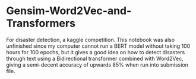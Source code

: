 # Gensim-Word2Vec-and-Transformers
For disaster detection, a kaggle competition. This notebook was also unfinished since my computer cannot run a BERT model without taking 100 hours for 100 epochs, but it gives a good idea on how to detect disasters through text using a Bidirectional transformer combined with Word2Vec, giving a semi-decent accuracy of upwards 85% when run into submission file. 
